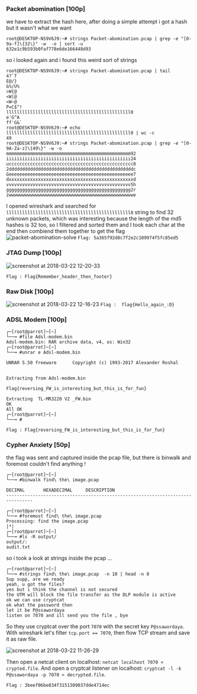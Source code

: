 ### Packet abomination [100p]
we have to extract the hash here, after doing a simple attempt i got a hash but it wasn't what we want
```
root@DESKTOP-NS9V6J9:~# strings Packet-abomination.pcap | grep -e "[0-9a-f]\{32\}" -w  -o | sort -u
632e1c9b593b0faf778e6de166448d93
```
so i looked again and i found this weird sort of strings
```
root@DESKTOP-NS9V6J9:~# strings Packet-abomination.pcap | tail
4?`T
E@/}
&%/U%
>W{@
<W|@
<W~@
P=C$^!
lllllllllllllllllllllllllllllllllllllllllllllll0
e'G^A
ff'G&`
root@DESKTOP-NS9V6J9:~# echo lllllllllllllllllllllllllllllllllllllllllllllll0 | wc -c
49
root@DESKTOP-NS9V6J9:~# strings Packet-abomination.pcap | grep -e "[0-9A-Za-z]\{49\}" -w -o
mmmmmmmmmmmmmmmmmmmmmmmmmmmmmmmmmmmmmmmmmmmmmmm92
iiiiiiiiiiiiiiiiiiiiiiiiiiiiiiiiiiiiiiiiiiiiiii24
uccccccccccccccccccccccccccccccccccccccccccccccc8
2dddddddddddddddddddddddddddddddddddddddddddddddc
Geeeeeeeeeeeeeeeeeeeeeeeeeeeeeeeeeeeeeeeeeeeeeee7
dxxxxxxxxxxxxxxxxxxxxxxxxxxxxxxxxxxxxxxxxxxxxxxxd
vvvvvvvvvvvvvvvvvvvvvvvvvvvvvvvvvvvvvvvvvvvvvvv5h
ggggggggggggggggggggggggggggggggggggggggggggggg2r
zwwwwwwwwwwwwwwwwwwwwwwwwwwwwwwwwwwwwwwwwwwwwwwwe
```
I opened wireshark and searched for ``` lllllllllllllllllllllllllllllllllllllllllllllll0 ``` string to find 32 unknown packets, which was interesting because the length of the md5 hashes is 32 too, so I filtered and sorted them and I took each char at the end then combiend them together to get the flag
![packet-abomination-solve](https://user-images.githubusercontent.com/22657154/37759323-ed14f6a2-2dbb-11e8-933f-03a5286f8ffc.png)
``` Flag: 5a365f92d8c7f2e2c109974f5fc85ed5 ```

### JTAG Dump [100p]
![screenshot at 2018-03-22 12-20-33](https://user-images.githubusercontent.com/22657154/37764874-2a2c8dca-2d99-11e8-91a1-6718c177f7d4.png)

``` Flag : Flag{Remember_header_then_footer} ```

### Raw Disk [100p]
![screenshot at 2018-03-22 12-16-23](https://user-images.githubusercontent.com/22657154/37764704-b9db15f0-2d98-11e8-8f82-804854f83a64.png)
``` Flag : 	flag{Hello_again_:D} ```

### ADSL Modem [100p]
```
┌─[root@parrot]─[~]
└──╼ #file Adsl-modem.bin 
Adsl-modem.bin: RAR archive data, v4, os: Win32
┌─[root@parrot]─[~]
└──╼ #unrar e Adsl-modem.bin

UNRAR 5.50 freeware      Copyright (c) 1993-2017 Alexander Roshal


Extracting from Adsl-modem.bin

Flag{reversing_FW_is_interesting_but_this_is_for_fun}

Extracting  TL-MR3220 V2 _FW.bin                                      OK 
All OK
┌─[root@parrot]─[~]
└──╼ #
```
``` Flag : Flag{reversing_FW_is_interesting_but_this_is_for_fun} ```

### Cypher Anxiety [50p]

the flag was sent and captured inside the pcap file, but there is binwalk and foremost couldn't find anything !
```
┌─[root@parrot]─[~]
└──╼ #binwalk find\ the\ image.pcap 

DECIMAL       HEXADECIMAL     DESCRIPTION
--------------------------------------------------------------------------------

┌─[root@parrot]─[~]
└──╼ #foremost find\ the\ image.pcap 
Processing: find the image.pcap
|*|
┌─[root@parrot]─[~]
└──╼ #ls -R output/
output/:
audit.txt

```
so i took a look at strings inside the pcap ...
```
┌─[root@parrot]─[~]
└──╼ #strings find\ the\ image.pcap  -n 10 | head -n 8
Sup supp, are we ready
yeah, u got the files?
yes but i think the channel is not secured
the UTM will block the file transfer as the DLP module is active
ok we can use cryptcat
ok what the password then
let it be P@ssawordaya
listen on 7070 and ill send you the file , bye

````
So they use cryptcat over the port ```7070``` with the secret key ```P@ssawordaya```.
With wireshark let's filter ```tcp.port == 7070```, then flow TCP stream and save it as raw file.

![screenshot at 2018-03-22 11-26-29](https://user-images.githubusercontent.com/22657154/37764924-4e83b25c-2d99-11e8-8782-f167a71b2737.png)

Then open a netcat client on localhost: ```netcat localhost 7070 < crypted.file```.
And open a cryptcat listener on localhost: ```cryptcat -l -k P@ssawordaya -p 7070 > decrypted.file```.

``` Flag : 3beef06be834f3151309037dde4714ec ```

